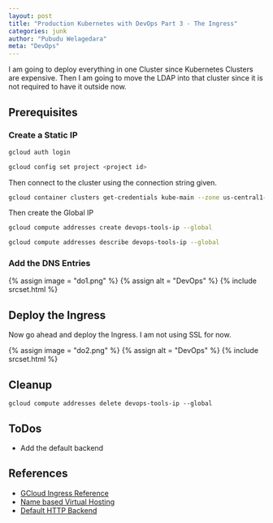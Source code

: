 ```yaml
---
layout: post
title: "Production Kubernetes with DevOps Part 3 - The Ingress"
categories: junk
author: "Pubudu Welagedara"
meta: "DevOps"
---
```


I am going to deploy everything in one Cluster since Kubernetes Clusters are expensive. Then I am going to move the LDAP into that cluster since it is not required to have it outside now.

## Prerequisites

### Create a Static IP

```bash
gcloud auth login 

gcloud config set project <project id>
```

Then connect to the cluster using the connection string given.
```bash
gcloud container clusters get-credentials kube-main --zone us-central1-a --project kubefire-209619
```

Then create the Global IP
```bash
gcloud compute addresses create devops-tools-ip --global

gcloud compute addresses describe devops-tools-ip --global
```

### Add the DNS Entries

{% assign image = "do1.png" %}
{% assign alt = "DevOps" %}
{% include srcset.html %}

## Deploy the Ingress

Now go ahead and deploy the Ingress. I am not using SSL for now.

{% assign image = "do2.png" %}
{% assign alt = "DevOps" %}
{% include srcset.html %}

## Cleanup

```
gcloud compute addresses delete devops-tools-ip --global
```

## ToDos
 - Add the default backend

## References
 - [GCloud Ingress Reference](https://cloud.google.com/kubernetes-engine/docs/tutorials/configuring-domain-name-static-ip) 
 - [Name based Virtual Hosting](https://kubernetes.io/docs/concepts/services-networking/ingress/#name-based-virtual-hosting) 
 - [Default HTTP Backend](https://github.com/smpio/kube-default-http-backend) 


